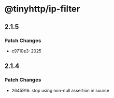 # @tinyhttp/ip-filter

## 2.1.5

### Patch Changes

- c9710e3: 2025

## 2.1.4

### Patch Changes

- 2645916: stop using non-null assertion in source
